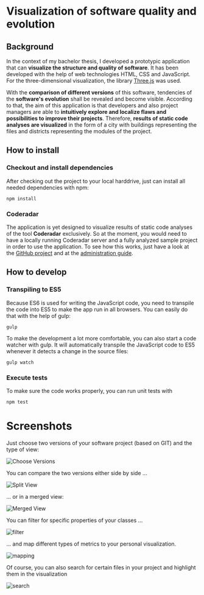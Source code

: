 # Visualization of software quality and evolution

## Background
In the context of my bachelor thesis, I developed a prototypic application that can **visualize the structure and quality of software**. It has been developed with the help of web technologies HTML, CSS and JavaScript. For the three-dimensional visualization, the library [Three.js](https://github.com/mrdoob/three.js/) was used.

With the **comparison of different versions** of this software, tendencies of the **software's evolution** shall be revealed and become visible.
According to that, the aim of this application is that developers and also project managers are able to **intuitively explore and localize flaws and possibilities to improve their projects**.
Therefore, **results of static code analyses are visualized** in the form of a city with buildings representing the files and districts representing the modules of the project.

## How to install
### Checkout and install dependencies
After checking out the project to your local harddrive, just can install all needed dependencies with npm:
```
npm install
```

### Coderadar
The application is yet designed to visualize results of static code analyses of the tool **Coderadar** exclusively. So at the moment, you would need to have a locally running Coderadar server and a fully analyzed sample project in order to use the application.
To see how this works, just have a look at the [GitHub project](https://github.com/reflectoring/coderadar) and at the [administration guide](http://www.reflectoring.io/coderadar/current/docs/admin.html).

## How to develop
### Transpiling to ES5
Because ES6 is used for writing the JavaScript code, you need to transpile the code into ES5 to make the app run in all browsers. You can easily do that with the help of gulp:
```
gulp
```
To make the development a lot more comfortable, you can also start a code watcher with gulp. It will automatically transpile the JavaScript code to ES5 whenever it detects a change in the source files:
```
gulp watch
```

### Execute tests
To make sure the code works properly, you can run unit tests with
```
npm test
```

# Screenshots
Just choose two versions of your software project (based on GIT) and the type of view:

![Choose Versions](https://cloud.githubusercontent.com/assets/1246566/23557895/fbbbf66e-0031-11e7-8192-5d9c41db98a6.PNG)

You can compare the two versions either side by side ...

![Split View](https://cloud.githubusercontent.com/assets/1246566/22399780/f8e23356-e5a4-11e6-9871-d08730dedda5.png)

... or in a merged view:

![Merged View](https://cloud.githubusercontent.com/assets/1246566/23557874/e3137ff6-0031-11e7-9174-f8ceb05f1550.PNG)

You can filter for specific properties of your classes ...

![filter](https://cloud.githubusercontent.com/assets/1246566/23557936/1872fe88-0032-11e7-8437-ae6f0a79ae3e.PNG)

... and map different types of metrics to your personal visualization.

![mapping](https://cloud.githubusercontent.com/assets/1246566/23557926/11553c7e-0032-11e7-9661-5968ab5226db.PNG)

Of course, you can also search for certain files in your project and highlight them in the visualization

![search](https://cloud.githubusercontent.com/assets/1246566/23557911/08b60db4-0032-11e7-8ca4-01bd8d27d6fc.PNG)
